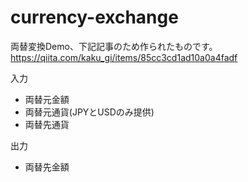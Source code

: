 # currency-exchange
両替変換Demo、下記記事のため作られたものです。
https://qiita.com/kaku_gi/items/85cc3cd1ad10a0a4fadf

入力
- 両替元金額
- 両替元通貨(JPYとUSDのみ提供)
- 両替先通貨

出力
- 両替先金額
